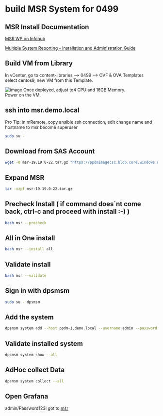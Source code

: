 # build MSR System for 0499

## MSR Install Documentation

[MSR WP on Infohub](https://infohub.delltechnologies.com/en-us/p/multi-system-reporting/)  

[Multiple System Reporting - Installation and Administration Guide ](https://dl.dell.com/content/manual32888959-powerprotect-multiple-system-reporting-19-19-installation-and-administration-guide.pdf?language=en-us&adobe_mc=MCMID%3D79529071755175023272121130590559315296%7CMCORGID%3D4DD80861515CAB990A490D45%2540AdobeOrg%7CTS%3D1748767667)

## Build VM from Library

In vCenter, go to content-libraries --> 0499 --> OVF & OVA Templates  
select centos9, new VM from this Template.

![image](https://github.com/user-attachments/assets/2f08087b-f080-4221-86d5-ce55fe574ead)
Once deployed, adjust to4 CPU and 16GB Memory.   
Power on the VM.

## ssh into msr.demo.local

Pro Tip: in mRemote, copy ansible ssh connection, edit change name and hostname to msr
become superuser


```bash
sudo su -
```


## Download from SAS Account
```bash
wget -O msr-19.19.0-22.tar.gz "https://ppdmimagecsc.blob.core.windows.net/swx/msr-19.19.0-22.tar.gz?sp=r&st=2025-06-01T09:00:00Z&se=2025-06-05T08:00:00Z&spr=https&sv=2024-11-04&sr=b&sig=zqW%2F0%2BkbIoc7LmzZp5POWKrRVNYIdEZpTsLEMzAsJWc%3D"
```

## Expand MSR
```bash
tar -xzpf msr-19.19.0-22.tar.gz
```

## Precheck Install ( if command does´nt come back, ctrl-c and proceed with install :-) )
```bash
bash msr --precheck
```

## All in One install
```bash
bash msr --install all
```

## Validate  install
```bash
bash msr --validate
```

## Sign in with dpsmsm
```bash
sudo su - dpsmsm
```

## Add the system
```bash
dpsmsm system add --host ppdm-1.demo.local --username admin --password 'Password123!'
```

## Validate installed system
```bash
dpsmsm system show --all
```

## AdHoc collect Data
```bash
dpsmsm system collect --all
```

## Open Grafana 
admin/Password123!
got to [msr](https://msr.demo.local:3000)
